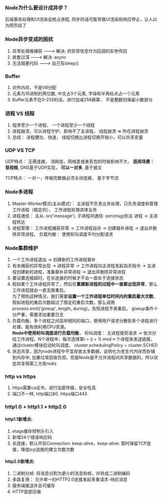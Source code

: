 ### Node为什么要设计成异步？
后端事务处理和UI渲染会抢占进程, 同步的话可能导致UI渲染和响应停止，让人以为网页挂了

### Node异步变成的困扰
1. 异常处理难捕获 ---> 解决: 将异常信息作为回调的实参传回
2. 嵌套过深 ---> 解决: async
3. 无法阻塞代码 ---> 自己写sleep()


### Buffer
1. 对外内存，不是V8分配
2. 元素为16进制的两位数, 中文占3个元素, 字母和半角标点占一个元素
3. Buffer元素不在0-255的话，进行加减256换算， 不是整数则保留小数部分

### 进程 VS 线程
1. 程序至少一个进程， 一个进程至少一个线程
2. 进程崩溃，可以进程守护，影响不了主进程， 线程崩溃 => 所在进程崩溃
3. 总结： 进程健壮、快速， 线程切换比进程切换开销小，可以共享变量


### UDP VS TCP
UDP特点： 无需连接， 消耗低，网络差或者丢包的时候影响不大， **适用场景： 音视频**, DNS基于UDP实现， **可以一对多**, 基于报文

TCP特点： 一对一，传输完数据必须关闭连接， 基于字节流

### Node多进程
1. Master-Worker模式(主从模式)： 主进程不负责业务处理，只负责调度和管理工作进程（稳定的）， 工作进程处理具体业务
2. 进程通信： 主从: on('message'), 子进程间通信: sen(msg)到主 进程 -> 主进程转达 
3. 进程管理： 工作进程捕获异常 -> 工作进程自杀 -> 创建替补进程 -> 退出并删除异常进程， 负载均衡： 使用轮叫调度平均分配请求


### Node集群维护
1. 一个工作进程退出 -> 创建新的工作进程替补<br />
2. 有未捕获的异常出现 -> 进程异常 -> 工作进程向主进程发起自杀指令 -> 主进程创建新的进程，准备替补异常进程 -> 退出并删除异常进程<br />
3. 要设置连接超时，在长连接的时候才不会一直处于连接状态<br />
4. 假如某个工作进程异常了，然后在**重建新进程的过程中一直都出现异常**，那么工作进程就会一直无限重启。<br /> 为了预防这种情况，我们需要**设置一个工作进程单位时间内的重启最大次数**。 假如进程的重启次数超过了限定的重启次数，那么调用process.emit('giveup', length, during)，告知进程不再重启。 giveup事件十分严重，需要添加重要日志<br />
5. 负载均衡，多个进程之间监听相同的端口，使得用户请求分散到多个进程进行处理，能有效利用CPU资源。<br /> **Node中使用轮叫调度进行负载均衡**， 轮叫调度： 主进程接受请求 -> 依次分给工作进程，N个进程中，每次选择第i = (i + 1) mod n 个进程来发送链接，通过cluster模块启动轮叫调度， cluster.schedulingPolicy = cluster.SCHED<br />
6. 状态共享，因为node进程中不宜存放太多数据，会转化为老生代内存而存储到内存中, 加重垃圾回收负担。但是Node是不允许进程间共享数据的，所以状态共享用第三方库redis

### http vs https
1. https需要ca证书，进行加密传输，安全性高
2. 端口不一样, http端口80, https端口443

### http1.0 + http1.1 + http2.0
#### http1.1新增点: 
1. etags缓存控制头引入
2. 新增24个错误响应码
3. 长连接，默认开启Connection: keep-alive，keep-alive: 暂时保留TCP连接，降低tcp连接的建立次数次数

#### http2.0新增点: 
1. 二进制分帧: 将消息分割为更小的消息和帧，并转成二进制编码
2. 多路复用： 允许单一的HTTP2.0连接发起多重请求-响应消息
3. 服务端推送并且可缓存
4. HTTP首部压缩
